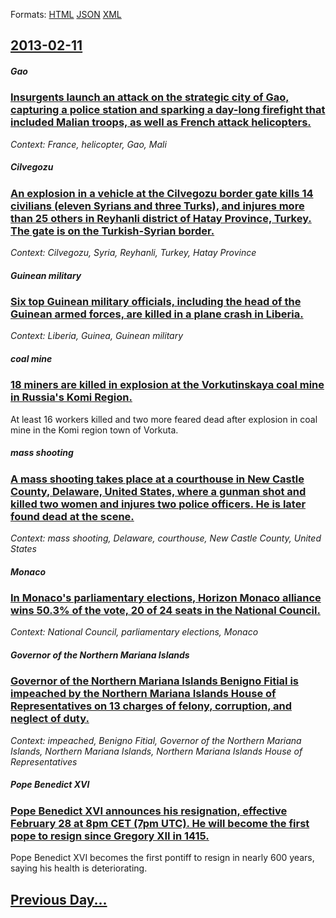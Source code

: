 
Formats: [HTML](2013/02/11/index.html)  [JSON](2013/02/11/index.json)  [XML](2013/02/11/index.xml)  

## [2013-02-11](/news/2013/02/11/index.md)

##### Gao
### [Insurgents launch an attack on the strategic city of Gao, capturing a police station and sparking a day-long firefight that included Malian troops, as well as French attack helicopters. ](/news/2013/02/11/insurgents-launch-an-attack-on-the-strategic-city-of-gao-capturing-a-police-station-and-sparking-a-day-long-firefight-that-included-malian.md)
_Context: France, helicopter, Gao, Mali_

##### Cilvegozu
### [An explosion in a vehicle at the Cilvegozu border gate kills 14 civilians (eleven Syrians and three Turks), and injures more than 25 others in Reyhanli district of Hatay Province, Turkey. The gate is on the Turkish-Syrian border. ](/news/2013/02/11/an-explosion-in-a-vehicle-at-the-cilvegapza1-4-border-gate-kills-14-civilians-eleven-syrians-and-three-turks-and-injures-more-than-25-other.md)
_Context: Cilvegozu, Syria, Reyhanli, Turkey, Hatay Province_

##### Guinean military
### [Six top Guinean military officials, including the head of the Guinean armed forces, are killed in a plane crash in Liberia. ](/news/2013/02/11/six-top-guinean-military-officials-including-the-head-of-the-guinean-armed-forces-are-killed-in-a-plane-crash-in-liberia.md)
_Context: Liberia, Guinea, Guinean military_

##### coal mine
### [18 miners are killed in explosion at the Vorkutinskaya coal mine in Russia's Komi Region. ](/news/2013/02/11/18-miners-are-killed-in-explosion-at-the-vorkutinskaya-coal-mine-in-russia-s-komi-region.md)
At least 16 workers killed and two more feared dead after explosion in coal mine in the Komi region town of Vorkuta.

##### mass shooting
### [A mass shooting takes place at a courthouse in New Castle County, Delaware, United States, where a gunman shot and killed two women and injures two police officers. He is later found dead at the scene. ](/news/2013/02/11/a-mass-shooting-takes-place-at-a-courthouse-in-new-castle-county-delaware-united-states-where-a-gunman-shot-and-killed-two-women-and-inju.md)
_Context: mass shooting, Delaware, courthouse, New Castle County, United States_

##### Monaco
### [In Monaco's parliamentary elections, Horizon Monaco alliance wins 50.3% of the vote, 20 of 24 seats in the National Council. ](/news/2013/02/11/in-monaco-s-parliamentary-elections-horizon-monaco-alliance-wins-50-3-of-the-vote-20-of-24-seats-in-the-national-council.md)
_Context: National Council, parliamentary elections, Monaco_

##### Governor of the Northern Mariana Islands
### [Governor of the Northern Mariana Islands Benigno Fitial is impeached by the Northern Mariana Islands House of Representatives on 13 charges of felony, corruption, and neglect of duty. ](/news/2013/02/11/governor-of-the-northern-mariana-islands-benigno-fitial-is-impeached-by-the-northern-mariana-islands-house-of-representatives-on-13-charges.md)
_Context: impeached, Benigno Fitial, Governor of the Northern Mariana Islands, Northern Mariana Islands, Northern Mariana Islands House of Representatives_

##### Pope Benedict XVI
### [Pope Benedict XVI announces his resignation, effective February 28 at 8pm CET (7pm UTC). He will become the first pope to resign since Gregory XII in 1415. ](/news/2013/02/11/pope-benedict-xvi-announces-his-resignation-effective-february-28-at-8pm-cet-7pm-utc-he-will-become-the-first-pope-to-resign-since-grego.md)
Pope Benedict XVI becomes the first pontiff to resign in nearly 600 years, saying his health is deteriorating.

## [Previous Day...](/news/2013/02/10/index.md)

